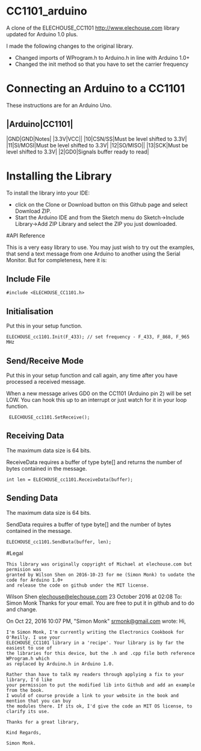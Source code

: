 # CC1101_arduino
A clone of the ELECHOUSE_CC1101 http://www.elechouse.com library updated for Arduino 1.0 plus.

I made the following changes to the original library.
* Changed imports of WProgram.h to Arduino.h in line with Arduino 1.0+
* Changed the init method so that you have to set the carrier frequency


# Connecting an Arduino to a CC1101
These instructions are for an Arduino Uno.

|Arduino|CC1101|
----------------
|GND|GND|Notes|
|3.3V|VCC||
|10|CSN/SS|Must be level shifted to 3.3V|
|11|SI/MOSI|Must be level shifted to 3.3V|
|12|SO/MISO||
|13|SCK|Must be level shifted to 3.3V|
|2|GD0|Signals buffer ready to read|


# Installing the Library

To install the library into your IDE:
* click on the Clone or Download button on this Github page and select Download ZIP.
* Start the Arduino IDE and from the Sketch menu do Sketch->Include Library->Add ZIP Library and select the ZIP you just downloaded.


#API Reference

This is a very easy library to use. You may just wish to try out the examples, that send a text message from one Arduino to another using the Serial Monitor. But for completeness, here it is:


## Include File

```
#include <ELECHOUSE_CC1101.h>
```


## Initialisation

Put this in your setup function.

```
ELECHOUSE_cc1101.Init(F_433); // set frequency - F_433, F_868, F_965 MHz
```


## Send/Receive Mode

Put this in your setup function and call again, any time after you have processed a received message.

When a new message arives GD0 on the CC1101 (Arduino pin 2) will be set LOW. You can hook this up to an interrupt or just watch for it in your loop function.


```
 ELECHOUSE_cc1101.SetReceive();
```


## Receiving Data

The maximum data size is 64 bits.

ReceiveData requires a buffer of type byte[] and returns the number of bytes contained in the message.

```
int len = ELECHOUSE_cc1101.ReceiveData(buffer);
```



## Sending Data

The maximum data size is 64 bits.

SendData requires a buffer of type byte[] and the number of bytes contained in the message.

```
ELECHOUSE_cc1101.SendData(buffer, len);
```



#Legal

	This library was originally copyright of Michael at elechouse.com but permision was
    granted by Wilson Shen on 2016-10-23 for me (Simon Monk) to uodate the code for Arduino 1.0+
    and release the code on github under the MIT license.


Wilson Shen <elechouse@elechouse.com>	23 October 2016 at 02:08
To: Simon Monk 
Thanks for your email.
You are free to put it in github and to do and change.

On Oct 22, 2016 10:07 PM, "Simon Monk" <srmonk@gmail.com> wrote:
	Hi,

	I'm Simon Monk, I'm currently writing the Electronics Cookbook for O'Reilly. I use your 
	ELECHOUSE_CC1101 library in a 'recipe'. Your library is by far the easiest to use of 
	the libraries for this device, but the .h and .cpp file both reference WProgram.h which 
	as replaced by Arduino.h in Arduino 1.0.

	Rather than have to talk my readers through applying a fix to your library, I'd like 
	your permission to put the modified lib into Github and add an example from the book. 
	I would of course provide a link to your website in the book and mention that you can buy 
	the modules there. If its ok, I'd give the code an MIT OS license, to clarify its use.

	Thanks for a great library,

	Kind Regards,

	Simon Monk.